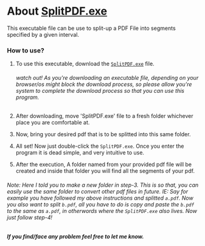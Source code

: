 # About [SplitPDF.exe](https://github.com/s-shifat/Automation-Scripts/blob/main/10MS/Split-PDF/SplitPDF.exe)

 This executable file can be use to split-up a PDF File into segments specified by a given interval.

### How to use?

  1. To use this executable, download the [`SplitPDF.exe`](https://github.com/s-shifat/Automation-Scripts/blob/main/10MS/Split-PDF/SplitPDF.exe) file.<br>
      ###### watch out! As you're downloading an executable file, depending on your browser/os might block the download process, so please allow you're system to complete the download process so that you can use this program.

  2. After downloading, move 'SplitPDF.exe' file to a fresh folder whichever place you are comfortable at.

  3. Now, bring your desired pdf that is to be splitted into this same folder.
  
  4. All set! Now just double-click the `SplitPDF.exe`. Once you enter the program it is dead simple, and very intuitive to use.
  5. After the execution, A folder named from your provided pdf file will be created and inside that folder you will find all the segments of your pdf.

###### *Note: Here I told you to make a new folder in step-3. This is so that, you can easily use the same folder to convert other pdf files in future. IE: Say for example you have followed my above instructions and splitted `a.pdf`. Now you also want to split `b.pdf`, all you have to do is copy and paste the `b.pdf` to the same as `a.pdf`, in otherwords where the `SplitPDF.exe` also lives. Now just follow step-4!*


##### If you find/face any problem feel free to let me know.
